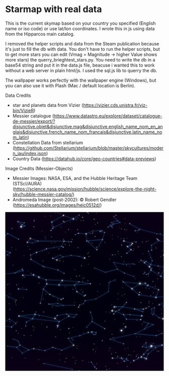 # Starmap with real data

This is the current skymap based on your country you specified (English name or iso code) or use lat/lon coordinates. I wrote this in js using data from the Hipparcos main catalog.

I removed the helper scripts and data from the Steam publication because it's just to fill the db with data. You don't have to run the helper scripts, but to get more stars you can edit (Vmag = Magnitude -> higher Value shows more stars) the querry_brieghtest_stars.py. You need to write the db in a base54 string and put it in the data.js file, beacuse i wanted this to work without a web server in plain html/js. I used the sql.js lib to querry the db.

The wallpaper works perfectly with the wallpaper engine (Windows), but you can also use it with Plash (Mac / default location is Berlin).

Data Credits

- star and planets data from Vizier (https://vizier.cds.unistra.fr/viz-bin/VizieR)
- Messier catalogue (https://www.datastro.eu/explore/dataset/catalogue-de-messier/export/?disjunctive.objet&disjunctive.mag&disjunctive.english_name_nom_en_anglais&disjunctive.french_name_nom_francais&disjunctive.latin_name_nom_latin)
- Constellation Data from stellarium (https://github.com/Stellarium/stellarium/blob/master/skycultures/modern_iau/index.json)
- Country Data (https://datahub.io/core/geo-countries#data-previews) 

Image Credits (Messier-Objects)

- Messier Images: NASA, ESA, and the Hubble Heritage Team (STScI/AURA)
(https://science.nasa.gov/mission/hubble/science/explore-the-night-sky/hubble-messier-catalog/)
- Andromeda Image (post-2002): © Robert Gendler (https://esahubble.org/images/heic0512d/)

![alt text](/website/preview.jpg)
